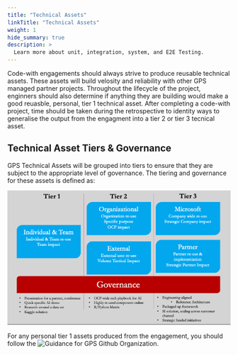 ```yaml
---
title: "Technical Assets"
linkTitle: "Technical Assets"
weight: 1
hide_summary: true
description: >
  Learn more about unit, integration, system, and E2E Testing.
---
```

Code-with engagements should always strive to produce reusable technical assets. These assets will build velosity and reliability with other GPS managed partner projects. Throughout the lifecycle of the project, enginners should also determine if anything they are building would make a good reuasble, personal, tier 1 technical asset.  After completing a code-with project, time should be taken during the retrospective to identity ways to generalise the output from the engagment into a tier 2 or tier 3 tecnical asset.

## Technical Asset Tiers & Governance
GPS Technical Assets will be grouped into tiers to ensure that they are subject to the appropriate level of governance. The tiering and governance for these assets is defined as:

![Technical Asset Tiers](../../static/technicalassets.png)

For any personal tier 1 assets produced from the engagement, you should follow the ![Guidance for GPS Github Organization](https://microsoft-my.sharepoint.com/:p:/p/anfrankl/EcsJVTEOJsBJnUYnbIMrKUcBeT05N2NTWzssTL7fe_jWgQ?e=0k9I8E).

